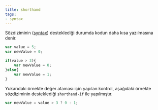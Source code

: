```yaml
---
title: shorthand
tags:
- syntax
---
```


Sözdiziminin ([syntax](/syntax)) desteklediği durumda kodun daha kısa yazılmasına denir.

```js
var value = 5;
var newValue = 0;

if(value > 3){
    var newValue = 0;
}else{
    var newValue = 1;
}
```

Yukarıdaki örnekte değer ataması için yapılan kontrol, aşağıdaki örnekte sözdiziminin desteklediği `shorthand-if` ile yapılmıştır. 

```js
var newValue = value > 3 ? 0 : 1;
```
